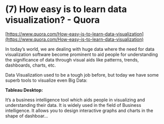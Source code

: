 # (7) How easy is to learn data visualization? - Quora

[https://www.quora.com/How-easy-is-to-learn-data-visualization](https://www.quora.com/How-easy-is-to-learn-data-visualization)

In today’s world, we are dealing with huge data where the need for data visualization software become prominent to aid people for understanding the significance of data through visual aids like patterns, trends, dashboards, charts, etc.

Data Visualization used to be a tough job before, but today we have some superb tools to visualize even Big Data:

**Tableau Desktop:**

It’s a business intelligence tool which aids people in visualizing and understanding their data. It is widely used in the field of Business intelligence. It allows you to design interactive graphs and charts in the shape of dashboar...